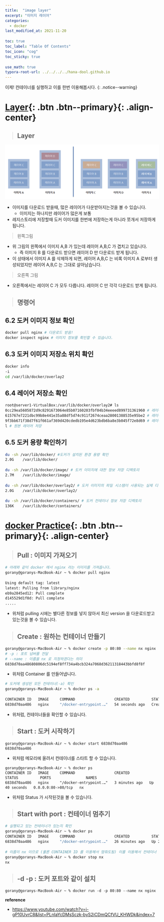 ```yaml
---
title:  "image layer"
excerpt: "이미지 레이어"
categories:
  - docker
last_modified_at: 2021-11-20

toc: true
toc_label: "Table Of Contents"
toc_icon: "cog"
toc_sticky: true

use_math: true
typora-root-url: ../../../../hana-dool.github.io
---
```


 이제! 컨테이너를 실행하고 이를 한번 이용해봅시다.
{: .notice--warning}

# [Layer](#link){: .btn .btn--primary}{: .align-center}

> ## Layer

![png](/assets/images/Program/9_1.png)

- 이미지를 다운로드 받을때, 많은 레이어가 다운받아지는것을 볼 수 있습니다. 
  - 이미지는 하나지만 레이어가 많은게 보통
- 레지스토리에 저장할때 도커 이미지를 한번에 저장하는게 아니라 쪼개서 저장하게 됩니다.

> 왼쪽그림

- 위 그림의 왼쪽에서 이미지 A,B 가 있는데 레이어 A,B,C 가 겹치고 있습니다.
  - 즉 이미지 B 를 다운로드 받으면 레이어 D 만 다운로드 받게 됩니다.
- 이 상태에서 이미지 A 를 삭제하게 되면, 레이어 A,B,C 는 비록 이미지 A 로부터 생성되었지만 레이어 A,B,C 는 그대로 살아남습니다. 

> 오른쪽 그림

- 오른쪽에서는 레이어 C 가 모두 다릅니다. 레이어 C 만 각각 다운로드 받게 됩니다.

> ## 명령어

## 6.2 도커 이미지 정보 확인

```bash
docker pull nginx # 다운로드 받음!
docker inspect nginx # 이미지 정보를 확인할 수 있습니다.
```

## 6.3 도커 이미지 저장소 위치 확인

```bash
docker info
-i
cd /var/lib/docker/overlay2
```

## 6.4 레이어 저장소 확인

```bash
root@server1-VirtualBox:/var/lib/docker/overlay2# ls
0cc29ea5605872d9c8291673064e85b07160203fbf04b34eeeed899731361960 # 레이어 변경 사항 저장
615767e7221dbc99b8e441e35a88df5d74c911f2674ceaa28001388535e95be2 # 레이어 변경 사항 저장
9f3bb671f38d7f61f661af369d420cdedb195e4d623bdb6ba8e3b045f72e8d69 # 레이어 변경 사항 저장
l # 원본 레이어 저장
```

## 6.5 도커 용량 확인하기

```bash
du -sh /var/lib/docker/ #도커가 설치된 환경 용량 확인
2.0G	/var/lib/docker/

du -sh /var/lib/docker/image/ # 도커 이미지에 대한 정보 저장 디렉토리
2.7M	/var/lib/docker/image/

du -sh /var/lib/docker/overlay2/ # 도커 이미지의 파일 시스템이 사용되는 실제 디렉토리
2.0G	/var/lib/docker/overlay2/

du -sh /var/lib/docker/containers/ # 도커 컨테이너 정보 저장 디렉토리
136K	/var/lib/docker/containers/
```

# [docker Practice](#link){: .btn .btn--primary}{: .align-center}

> ## Pull : 이미지 가져오기

```bash
# 아래와 같이 docker 에서 nginx 라는 이미지를 가져옵니다.
gorany@goranys-MacBook-Air ~ % docker pull nginx

Using default tag: latest
latest: Pulling from library/nginx
eb9a2845ed12: Pull complete 
d145529d1f0d: Pull complete 
.....
```

- 위처럼 pulling 시에는 별다른 정보를 넣지 않아서 최신 version 을 다운로드받고 있는것을 볼 수 있습니다. 

> ## Create : 원하는 컨테이너 만들기

```bash
gorany@goranys-MacBook-Air ~ % docker create -p 80:80 --name nx nginx
# -p : 포트 넘버를 전달 
# --name : 이름을 nx 로 지정하겠다는 의미
6838d70aa48680806dc5194ef8ff734a4bcb324a7068d36211318443bbfd8f8f
```

- 위처럼 Container 를 만들어냅니다.

```bash
# 도커에 생성된 모든 컨테이너(-a) 확인
gorany@goranys-MacBook-Air ~ % docker ps -a

CONTAINER ID   IMAGE     COMMAND                  CREATED          STATUS    PORTS     NAMES
6838d70aa486   nginx     "/docker-entrypoint.…"   54 seconds ago   Created             nx
```

- 위처럼, 컨테이너들을 확인할 수 있습니다. 

> ## Start : 도커 시작하기

```
gorany@goranys-MacBook-Air ~ % docker start 6838d70aa486 
6838d70aa486
```

- 위처럼 메모리에 올려서 컨테이너를 스타트 할 수 있습니다. 

```
gorany@goranys-MacBook-Air ~ % docker ps 
CONTAINER ID   IMAGE     COMMAND                  CREATED         STATUS          PORTS                NAMES
6838d70aa486   nginx     "/docker-entrypoint.…"   3 minutes ago   Up 40 seconds   0.0.0.0:80->80/tcp   nx
```

- 위처럼 Status 가 시작된것을 볼 수 있습니다.

> ## Start with port : 컨테이너 멈추기 

```bash
# 실행되고 있는 컨테이너가 있는지 확인
gorany@goranys-MacBook-Air ~ % docker ps
CONTAINER ID   IMAGE     COMMAND                  CREATED          STATUS          PORTS                NAMES
6838d70aa486   nginx     "/docker-entrypoint.…"   26 minutes ago   Up 22 minutes   0.0.0.0:80->80/tcp   nx

# 이름이 nx 이므로 (물론 CONTAINER ID 를 이용해서 멈춰도됨) 이를 이용해서 컨테이너 스탑!
gorany@goranys-MacBook-Air ~ % docker stop nx
nx
```

> ## -d -p : 도커 포트와 같이 설치

```
gorany@goranys-MacBook-Air ~ % docker run -d -p 80:80 --name nx nginx
```







**reference**

- <https://www.youtube.com/watch?v=i-gP10UvrC8&list=PLnIaYcDMsSczk-byS2iCDmQCfVU_KHWDk&index=7>

